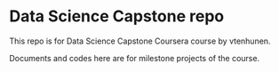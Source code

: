 # Data Science Capstone repo

This repo is for Data Science Capstone Coursera course by vtenhunen. 

Documents and codes here are for milestone projects of the course.
